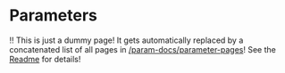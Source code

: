 # Parameters

:bangbang: This is just a dummy page! It gets automatically replaced by a concatenated list of all pages in [/param-docs/parameter-pages](https://github.com/jomjol/AI-on-the-edge-device-docs/tree/main/param-docs/parameter-pages)!
See the [Readme](https://github.com/jomjol/AI-on-the-edge-device-docs/blob/main/README.md#parameter-documentation) for details!
